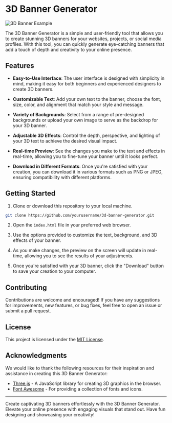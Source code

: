 # 3D Banner Generator

![3D Banner Example](banner_example.png)

The 3D Banner Generator is a simple and user-friendly tool that allows you to create stunning 3D banners for your websites, projects, or social media profiles. With this tool, you can quickly generate eye-catching banners that add a touch of depth and creativity to your online presence.

## Features

- **Easy-to-Use Interface**: The user interface is designed with simplicity in mind, making it easy for both beginners and experienced designers to create 3D banners.

- **Customizable Text**: Add your own text to the banner, choose the font, size, color, and alignment that match your style and message.

- **Variety of Backgrounds**: Select from a range of pre-designed backgrounds or upload your own image to serve as the backdrop for your 3D banner.

- **Adjustable 3D Effects**: Control the depth, perspective, and lighting of your 3D text to achieve the desired visual impact.

- **Real-time Preview**: See the changes you make to the text and effects in real-time, allowing you to fine-tune your banner until it looks perfect.

- **Download in Different Formats**: Once you're satisfied with your creation, you can download it in various formats such as PNG or JPEG, ensuring compatibility with different platforms.

## Getting Started

1. Clone or download this repository to your local machine.

```bash
git clone https://github.com/yourusername/3d-banner-generator.git
```

2. Open the `index.html` file in your preferred web browser.

3. Use the options provided to customize the text, background, and 3D effects of your banner.

4. As you make changes, the preview on the screen will update in real-time, allowing you to see the results of your adjustments.

5. Once you're satisfied with your 3D banner, click the "Download" button to save your creation to your computer.

## Contributing

Contributions are welcome and encouraged! If you have any suggestions for improvements, new features, or bug fixes, feel free to open an issue or submit a pull request.

## License

This project is licensed under the [MIT License](LICENSE).

## Acknowledgments

We would like to thank the following resources for their inspiration and assistance in creating this 3D Banner Generator:

- [Three.js](https://threejs.org/) - A JavaScript library for creating 3D graphics in the browser.
- [Font Awesome](https://fontawesome.com/) - For providing a collection of fonts and icons.

---

Create captivating 3D banners effortlessly with the 3D Banner Generator. Elevate your online presence with engaging visuals that stand out. Have fun designing and showcasing your creativity!
